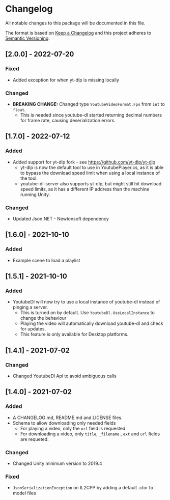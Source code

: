 # Changelog
All notable changes to this package will be documented in this file.

The format is based on [Keep a Changelog](http://keepachangelog.com/en/1.0.0/)
and this project adheres to [Semantic Versioning](http://semver.org/spec/v2.0.0.html).

## [2.0.0] - 2022-07-20
### Fixed
- Added exception for when yt-dlp is missing locally

### Changed
- **BREAKING CHANGE:** Changed type `YoutubeVideoFormat.Fps` from `int` to `float`. 
  - This is needed since youtube-dl started returning decimal numbers for frame rate, causing deserialization errors.

## [1.7.0] - 2022-07-12
### Added
- Added support for yt-dlp fork - see https://github.com/yt-dlp/yt-dlp
  - yt-dlp is now the default tool to use in YoutubePlayer.cs, as it is able to bypass the download speed limit when using a local instance of the tool.
  - youtube-dl-server also supports yt-dlp, but might still hit download speed limits, as it has a different IP address than the machine running Unity.

### Changed
- Updated Json.NET - Newtonsoft dependency 

## [1.6.0] - 2021-10-10
### Added
- Example scene to load a playlist

## [1.5.1] - 2021-10-10
### Added
- YoutubeDl will now try to use a local instance of youtube-dl instead of pinging a server. 
  - This is turned on by default. Use `YoutubeDl.UseLocalInstance` to change the behaviour
  - Playing the video will automatically download youtube-dl and check for updates.
  - This feature is only available for Desktop platforms.

## [1.4.1] - 2021-07-02
### Changed
- Changed YoutubeDl Api to avoid ambiguous calls

## [1.4.0] - 2021-07-02
### Added
- A CHANGELOG.md, README.md and LICENSE files.
- Schema to allow downloading only needed fields
  - For playing a video, only the `url` field is requested.
  - For downloading a video, only `title`, `_filename` , `ext` and `url` fields are requeted.

### Changed
- Changed Unity minimum version to 2019.4

### Fixed 
- `JsonSerializationException` on IL2CPP by adding a default .ctor to model files
